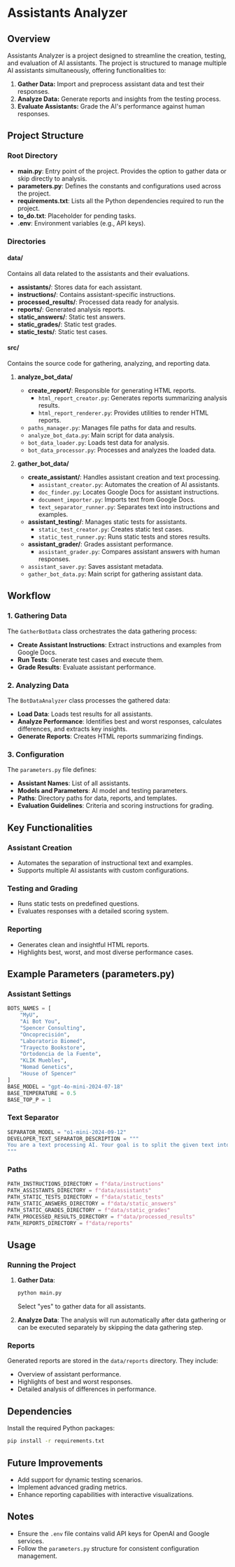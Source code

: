 # Assistants Analyzer

## Overview
Assistants Analyzer is a project designed to streamline the creation, testing, and evaluation of AI assistants. The project is structured to manage multiple AI assistants simultaneously, offering functionalities to:

1. **Gather Data:** Import and preprocess assistant data and test their responses.
2. **Analyze Data:** Generate reports and insights from the testing process.
3. **Evaluate Assistants:** Grade the AI's performance against human responses.

## Project Structure

### Root Directory
- **main.py**: Entry point of the project. Provides the option to gather data or skip directly to analysis.
- **parameters.py**: Defines the constants and configurations used across the project.
- **requirements.txt**: Lists all the Python dependencies required to run the project.
- **to_do.txt**: Placeholder for pending tasks.
- **.env**: Environment variables (e.g., API keys).

### Directories

#### **data/**
Contains all data related to the assistants and their evaluations.
- **assistants/**: Stores data for each assistant.
- **instructions/**: Contains assistant-specific instructions.
- **processed_results/**: Processed data ready for analysis.
- **reports/**: Generated analysis reports.
- **static_answers/**: Static test answers.
- **static_grades/**: Static test grades.
- **static_tests/**: Static test cases.

#### **src/**
Contains the source code for gathering, analyzing, and reporting data.

1. **analyze_bot_data/**
   - **create_report/**: Responsible for generating HTML reports.
     - `html_report_creator.py`: Generates reports summarizing analysis results.
     - `html_report_renderer.py`: Provides utilities to render HTML reports.
   - `paths_manager.py`: Manages file paths for data and results.
   - `analyze_bot_data.py`: Main script for data analysis.
   - `bot_data_loader.py`: Loads test data for analysis.
   - `bot_data_processor.py`: Processes and analyzes the loaded data.

2. **gather_bot_data/**
   - **create_assistant/**: Handles assistant creation and text processing.
     - `assistant_creator.py`: Automates the creation of AI assistants.
     - `doc_finder.py`: Locates Google Docs for assistant instructions.
     - `document_importer.py`: Imports text from Google Docs.
     - `text_separator_runner.py`: Separates text into instructions and examples.
   - **assistant_testing/**: Manages static tests for assistants.
     - `static_test_creator.py`: Creates static test cases.
     - `static_test_runner.py`: Runs static tests and stores results.
   - **assistant_grader/**: Grades assistant performance.
     - `assistant_grader.py`: Compares assistant answers with human responses.
   - `assistant_saver.py`: Saves assistant metadata.
   - `gather_bot_data.py`: Main script for gathering assistant data.

## Workflow

### 1. **Gathering Data**
The `GatherBotData` class orchestrates the data gathering process:
- **Create Assistant Instructions**: Extract instructions and examples from Google Docs.
- **Run Tests**: Generate test cases and execute them.
- **Grade Results**: Evaluate assistant performance.

### 2. **Analyzing Data**
The `BotDataAnalyzer` class processes the gathered data:
- **Load Data**: Loads test results for all assistants.
- **Analyze Performance**: Identifies best and worst responses, calculates differences, and extracts key insights.
- **Generate Reports**: Creates HTML reports summarizing findings.

### 3. **Configuration**
The `parameters.py` file defines:
- **Assistant Names**: List of all assistants.
- **Models and Parameters**: AI model and testing parameters.
- **Paths**: Directory paths for data, reports, and templates.
- **Evaluation Guidelines**: Criteria and scoring instructions for grading.

## Key Functionalities

### Assistant Creation
- Automates the separation of instructional text and examples.
- Supports multiple AI assistants with custom configurations.

### Testing and Grading
- Runs static tests on predefined questions.
- Evaluates responses with a detailed scoring system.

### Reporting
- Generates clean and insightful HTML reports.
- Highlights best, worst, and most diverse performance cases.

## Example Parameters (parameters.py)

### Assistant Settings
```python
BOTS_NAMES = [
    "MyU",
    "Ai Bot You",
    "Spencer Consulting",
    "Oncoprecisión",
    "Laboratorio Biomed",
    "Trayecto Bookstore",
    "Ortodoncia de la Fuente",
    "KLIK Muebles",
    "Nomad Genetics",
    "House of Spencer"
]
BASE_MODEL = "gpt-4o-mini-2024-07-18"
BASE_TEMPERATURE = 0.5
BASE_TOP_P = 1
```

### Text Separator
```python
SEPARATOR_MODEL = "o1-mini-2024-09-12"
DEVELOPER_TEXT_SEPARATOR_DESCRIPTION = """
You are a text processing AI. Your goal is to split the given text into two parts...
"""
```

### Paths
```python
PATH_INSTRUCTIONS_DIRECTORY = f"data/instructions"
PATH_ASSISTANTS_DIRECTORY = f"data/assistants"
PATH_STATIC_TESTS_DIRECTORY = f"data/static_tests"
PATH_STATIC_ANSWERS_DIRECTORY = f"data/static_answers"
PATH_STATIC_GRADES_DIRECTORY = f"data/static_grades"
PATH_PROCESSED_RESULTS_DIRECTORY = f"data/processed_results"
PATH_REPORTS_DIRECTORY = f"data/reports"
```

## Usage

### Running the Project
1. **Gather Data**:
   ```bash
   python main.py
   ```
   Select "yes" to gather data for all assistants.

2. **Analyze Data**:
   The analysis will run automatically after data gathering or can be executed separately by skipping the data gathering step.

### Reports
Generated reports are stored in the `data/reports` directory. They include:
- Overview of assistant performance.
- Highlights of best and worst responses.
- Detailed analysis of differences in performance.

## Dependencies
Install the required Python packages:
```bash
pip install -r requirements.txt
```

## Future Improvements
- Add support for dynamic testing scenarios.
- Implement advanced grading metrics.
- Enhance reporting capabilities with interactive visualizations.

## Notes
- Ensure the `.env` file contains valid API keys for OpenAI and Google services.
- Follow the `parameters.py` structure for consistent configuration management.